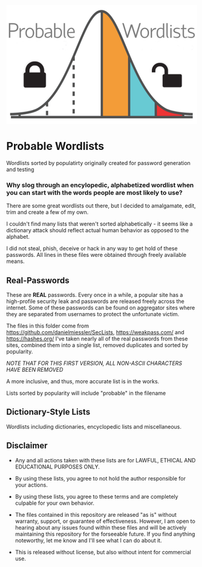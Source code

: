 
![Probable Wordlists Logo](Probable_Wordlist_Logo.png)


# Probable Wordlists
Wordlists sorted by populatirty originally created for password generation and testing

### Why slog through an encylopedic, alphabetized wordlist when you can start with the words people are most likely to use?

There are some great wordlists out there, but I decided to amalgamate, edit, trim and create a few of my own.

I couldn't find many lists that weren't sorted alphabetically - it seems like a dictionary attack should reflect actual human behavior as opposed to the alphabet.

I did not steal, phish, deceive or hack in any way to get hold of these passwords. 
All lines in these files were obtained through freely available means.


## Real-Passwords
These are **REAL** passwords. Every once in a while, a popular site has a high-profile security leak and passwords are released freely across the internet.
Some of these passwords can be found on aggregator sites where they are separated from usernames to protect the unfortunate victim.

The files in this folder come from https://github.com/danielmiessler/SecLists, https://weakpass.com/ and https://hashes.org/
I've taken nearly all of the real passwords from these sites, combined them into a single list, removed duplicates and sorted by popularity. 

*NOTE THAT FOR THIS FIRST VERSION, ALL NON-ASCII CHARACTERS HAVE BEEN REMOVED*

A more inclusive, and thus, more accurate list is in the works.

Lists sorted by popularity will include "probable" in the filename


## Dictionary-Style Lists

Wordlists including dictionaries, encyclopedic lists and miscellaneous.


## Disclaimer
 + Any and all actions taken with these lists are for LAWFUL, ETHICAL AND EDUCATIONAL PURPOSES ONLY.
 + By using these lists, you agree to not hold the author responsible for your actions.
 + By using these lists, you agree to these terms and are completely culpable for your own behavior.

 + The files contained in this repository are released "as is" without warranty, support, or guarantee of effectiveness. However, I am open to hearing about any issues found within these files and will be actively maintaining this repository for the forseeable future. If you find anything noteworthy, let me know and I'll see what I can do about it.
 
 + This is released without license, but also without intent for commercial use. 
